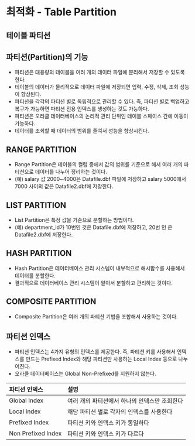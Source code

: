 # 최적화 - Table Partition

## 테이블 파티션 

## 파티션\(Partition\)의 기능 

* 파티션은 대용량의 테이블을 여러 개의 데이터 파일에 분리해서 저장할 수 있도록 한다. 
* 테이블의 데이터가 물리적으로 데이터 파일에 저장되면 입력, 수정, 삭제, 조회 성능이 향상된다. 
* 파티션을 각각의 파티션 별로 독립적으로 관리할 수 있다. 즉, 파티션 별로 백업하고 복구가 가능하면 파티션 전용 인덱스를 생성하는 것도 가능하다. 
* 파티션은 오라클 데이터베이스의 논리적 관리 단위인 테이블 스페이스 간에 이동이 가능하다. 
* 데이터를 조회할 때 데이터의 범위를 줄여서 성능을 향상시킨다. 

## RANGE PARTITION 

* Range Partition은 테이블의 컬럼 중에서 값의 범위를 기준으로 해서 여러 개의 파티션으로 데이터를  나누어 정리하는 것이다. 
* \(예\) salary 값 2000~4000은 Datafile.dbf 파일에 저장하고 salary 5000에서 7000 사이의 값은 Datafile2.dbf에 저장한다. 

## LIST PARTITION 

* List Partition은 특정 값을 기준으로 분할하는 방법이다. 
* \(예\) department\_id가 10번인 것은 Datafile.dbf에 저장하고, 20번 인 은 Datafile2.dbf에 저장한다. 

## HASH PARTITION 

* Hash Partition은 데이터베이스 관리 시스템이 내부적으로 해시함수를 사용해서 데이터를 분할한다. 
* 결과적으로 데이터베이스 관리 시스템이 알아서 분할하고 관리하는 것이다. 

## COMPOSITE PARTITION 

* Composite Partition은 여러 개의 파티션 기법을 조합해서 사용하는 것이다. 

## 파티션 인덱스 

* 파티션 인덱스는 4가지 유형의 인덱스를 제공한다. 즉, 파티션 키를 사용해서 인덱스를 만드는 Prefixed Index와 해당 파티션만 사용하는 Local Index 등으로 나누어진다. 
* 오라클 데이터베이스는 Global Non-Prefixed를 지원하지 않는다. 

| 파티션 인덱스    | 설명   |
| :--- | :--- |
| Global Index  | 여러 개의 파티션에서 하나의 인덱스만 조회한다  |
| Local Index  | 해당 파티션 별로 각자의 인덱스를 사용한다  |
| Prefixed Index  | 파티션 키와 인덱스 키가 동일하다  |
| Non Prefixed Index | 파티션 키와 인덱스 키가 다르다  |



